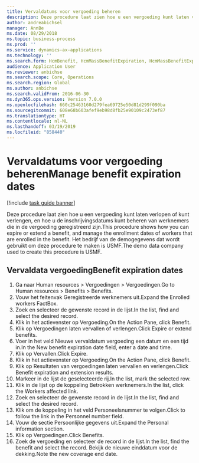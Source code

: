 ```yaml
---
title: Vervaldatums voor vergoeding beheren
description: Deze procedure laat zien hoe u een vergoeding kunt laten verlopen of kunt verlengen, en hoe u de inschrijvingsdatums kunt beheren van werknemers die in de vergoeding geregistreerd zijn.
author: andreabichsel
manager: AnnBe
ms.date: 08/29/2018
ms.topic: business-process
ms.prod: ''
ms.service: dynamics-ax-applications
ms.technology: ''
ms.search.form: HcmBenefit, HcmMassBenefitExpiration, HcmMassBenefitExpirationResults, HcmWorker, HcmWorkerEnrollment
audience: Application User
ms.reviewer: anbichse
ms.search.scope: Core, Operations
ms.search.region: Global
ms.author: anbichse
ms.search.validFrom: 2016-06-30
ms.dyn365.ops.version: Version 7.0.0
ms.openlocfilehash: 660c25463160d279fea69725e50d81d299f090ba
ms.sourcegitcommit: 608e68b603afef9eb98d8fb25e90109c2473ef87
ms.translationtype: HT
ms.contentlocale: nl-NL
ms.lasthandoff: 03/19/2019
ms.locfileid: "858440"
---
```

# <a name="manage-benefit-expiration-dates"></a><span data-ttu-id="be7e1-103">Vervaldatums voor vergoeding beheren</span><span class="sxs-lookup"><span data-stu-id="be7e1-103">Manage benefit expiration dates</span></span>

[!include [task guide banner](../../includes/task-guide-banner.md)]

<span data-ttu-id="be7e1-104">Deze procedure laat zien hoe u een vergoeding kunt laten verlopen of kunt verlengen, en hoe u de inschrijvingsdatums kunt beheren van werknemers die in de vergoeding geregistreerd zijn.</span><span class="sxs-lookup"><span data-stu-id="be7e1-104">This procedure shows how you can expire or extend a benefit, and manage the enrollment dates of workers that are enrolled in the benefit.</span></span> <span data-ttu-id="be7e1-105">Het bedrijf van de demogegevens dat wordt gebruikt om deze procedure te maken is USMF.</span><span class="sxs-lookup"><span data-stu-id="be7e1-105">The demo data company used to create this procedure is USMF.</span></span>


## <a name="benefit-expiration-dates"></a><span data-ttu-id="be7e1-106">Vervaldata vergoeding</span><span class="sxs-lookup"><span data-stu-id="be7e1-106">Benefit expiration dates</span></span>
1. <span data-ttu-id="be7e1-107">Ga naar Human resources > Vergoedingen > Vergoedingen.</span><span class="sxs-lookup"><span data-stu-id="be7e1-107">Go to Human resources > Benefits > Benefits.</span></span>
2. <span data-ttu-id="be7e1-108">Vouw het feitenvak Geregistreerde werknemers uit.</span><span class="sxs-lookup"><span data-stu-id="be7e1-108">Expand the Enrolled workers FactBox.</span></span>
3. <span data-ttu-id="be7e1-109">Zoek en selecteer de gewenste record in de lijst.</span><span class="sxs-lookup"><span data-stu-id="be7e1-109">In the list, find and select the desired record.</span></span>
4. <span data-ttu-id="be7e1-110">Klik in het actievenster op Vergoeding.</span><span class="sxs-lookup"><span data-stu-id="be7e1-110">On the Action Pane, click Benefit.</span></span>
5. <span data-ttu-id="be7e1-111">Klik op Vergoedingen laten vervallen of verlengen.</span><span class="sxs-lookup"><span data-stu-id="be7e1-111">Click Expire or extend benefits.</span></span>
6. <span data-ttu-id="be7e1-112">Voer in het veld Nieuwe vervaldatum vergoeding een datum en een tijd in.</span><span class="sxs-lookup"><span data-stu-id="be7e1-112">In the New benefit expiration date field, enter a date and time.</span></span>
7. <span data-ttu-id="be7e1-113">Klik op Vervallen.</span><span class="sxs-lookup"><span data-stu-id="be7e1-113">Click Expire.</span></span>
8. <span data-ttu-id="be7e1-114">Klik in het actievenster op Vergoeding.</span><span class="sxs-lookup"><span data-stu-id="be7e1-114">On the Action Pane, click Benefit.</span></span>
9. <span data-ttu-id="be7e1-115">Klik op Resultaten van vergoedingen laten vervallen en verlengen.</span><span class="sxs-lookup"><span data-stu-id="be7e1-115">Click Benefit expiration and extension results.</span></span>
10. <span data-ttu-id="be7e1-116">Markeer in de lijst de geselecteerde rij.</span><span class="sxs-lookup"><span data-stu-id="be7e1-116">In the list, mark the selected row.</span></span>
11. <span data-ttu-id="be7e1-117">Klik in de lijst op de koppeling Betrokken werknemers.</span><span class="sxs-lookup"><span data-stu-id="be7e1-117">In the list, click the Workers affected link.</span></span>
12. <span data-ttu-id="be7e1-118">Zoek en selecteer de gewenste record in de lijst.</span><span class="sxs-lookup"><span data-stu-id="be7e1-118">In the list, find and select the desired record.</span></span>
13. <span data-ttu-id="be7e1-119">Klik om de koppeling in het veld Personeelsnummer te volgen.</span><span class="sxs-lookup"><span data-stu-id="be7e1-119">Click to follow the link in the Personnel number field.</span></span>
14. <span data-ttu-id="be7e1-120">Vouw de sectie Persoonlijke gegevens uit.</span><span class="sxs-lookup"><span data-stu-id="be7e1-120">Expand the Personal information section.</span></span>
15. <span data-ttu-id="be7e1-121">Klik op Vergoedingen.</span><span class="sxs-lookup"><span data-stu-id="be7e1-121">Click Benefits.</span></span>
16. <span data-ttu-id="be7e1-122">Zoek de vergoeding en selecteer de record in de lijst.</span><span class="sxs-lookup"><span data-stu-id="be7e1-122">In the list, find the benefit and select the record.</span></span> <span data-ttu-id="be7e1-123">Bekijk de nieuwe einddatum voor de dekking.</span><span class="sxs-lookup"><span data-stu-id="be7e1-123">Note the new coverage end date.</span></span>

